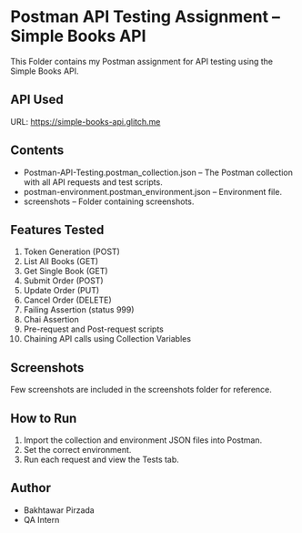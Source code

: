 # Postman API Testing Assignment – Simple Books API

This Folder contains my Postman assignment for API testing using the Simple Books API.

## API Used

URL: https://simple-books-api.glitch.me

## Contents

- Postman-API-Testing.postman_collection.json – The Postman collection with all API requests and test scripts.
- postman-environment.postman_environment.json – Environment file.
- screenshots – Folder containing screenshots.

## Features Tested

1. Token Generation (POST)
2. List All Books (GET)  
3. Get Single Book (GET)  
4. Submit Order (POST)  
5. Update Order (PUT)  
6. Cancel Order (DELETE) 
7. Failing Assertion (status 999)  
8. Chai Assertion  
9. Pre-request and Post-request scripts 
10. Chaining API calls using Collection Variables

## Screenshots

Few screenshots are included in the screenshots folder for reference.


## How to Run

1. Import the collection and environment JSON files into Postman.
2. Set the correct environment.
3. Run each request and view the Tests tab.


## Author

- Bakhtawar Pirzada 
- QA Intern  
